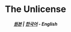 <div align="center">

# The Unlicense

##### [원본](https://unlicense.org/) | [한국어](../KOR/Unlicense.md) - **English**

</div>